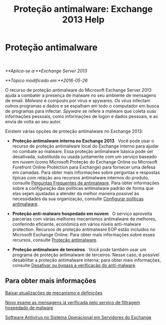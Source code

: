 ﻿---
title: 'Proteção antimalware: Exchange 2013 Help'
TOCTitle: Proteção antimalware
ms:assetid: a4b34f3b-5648-4d18-ac80-c2af4fa6cb7e
ms:mtpsurl: https://technet.microsoft.com/pt-br/library/JJ150547(v=EXCHG.150)
ms:contentKeyID: 50486310
ms.date: 05/22/2018
mtps_version: v=EXCHG.150
ms.translationtype: MT
---

# Proteção antimalware

 

_**Aplica-se a:**Exchange Server 2013_

_**Tópico modificado em:**2016-05-26_

O recurso de proteção antimalware do Microsoft Exchange Server 2013 ajuda a combater a presença de malware no seu ambiente de mensagens de email. *Malware* é composto por vírus e spywares. *Os vírus* infectam outros programas e dados e se espalham em todo o computador em busca de programas para infectar. *Spyware* se refere a malware que coleta suas informações pessoais, como informações de logon e dados pessoais, e as envia de volta ao seu autor.

Existem várias opções de proteção antimalware no Exchange 2013:

  - **Proteção antimalware interna no Exchange 2013**   Você pode usar o recurso de proteção antimalware local do Exchange interno para ajudar no combate ao malware. Essa proteção antimalware básica pode ser desativada, substituída ou usada juntamente com um serviço baseado em nuvem (como Microsoft Proteção do Exchange Online ou Microsoft Forefront Online Protection para Exchange) para fornecer uma defesa em camadas. Para obter mais informações sobre perguntas e respostas típicas com relação aos recursos antimalware internos do produto, consulte [Perguntas Frequentes de antimalware](anti-malware-faq-exchange-2013-help.md). Para obter informações sobre a configuração das políticas antimalware padrão de forma que elas sejam ajustadas a atender da melhor maneira possível às necessidades da sua organização, consulte [Configurar políticas antimalware](configure-anti-malware-policies-exchange-2013-help.md).

  - **Proteção anti-malware hospedado em nuvem**   O serviço aproveita parcerias com várias melhores mecanismos antimalware de melhores, conferindo eficiente, econômica em vários níveis anti-malware protection. Recursos de proteção antimalware EOP estão incluídos no Microsoft Exchange Online. Para obter mais informações sobre esses recursos, consulte [Proteção antimalware](https://technet.microsoft.com/pt-br/library/jj200669\(v=exchg.150\)).

  - **Proteção antimalware de terceiros**   Você pode também usar um programa de proteção antimalware de terceiros. Nesse caso, é possível desabilitar a proteção antimalware interna; para obter mais informações, consulte [Desativar ou bypass a verificação do anti-malware](disable-or-bypass-anti-malware-scanning-exchange-2013-help.md).

## Para obter mais informações

[Baixar atualizações de mecanismo e definições](download-engine-and-definition-updates-exchange-2013-help.md)

[Novo exame as mensagens já verificada pelo serviço de filtragem hospedado de malware](rescan-messages-already-malware-scanned-by-the-hosted-filtering-service-exchange-2013-help.md)

[Software Antivírus no Sistema Operacional em Servidores do Exchange](anti-virus-software-in-the-operating-system-on-exchange-servers-exchange-2013-help.md)

